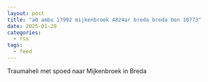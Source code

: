 ```yaml
---
layout: post
title: "a0 ambu 17992 mijkenbroek 4824ar breda breda bon 10773"
date: 2025-01-20
categories: 
  - rss
tags: 
  - feed
---
```


Traumaheli met spoed naar Mijkenbroek in Breda
